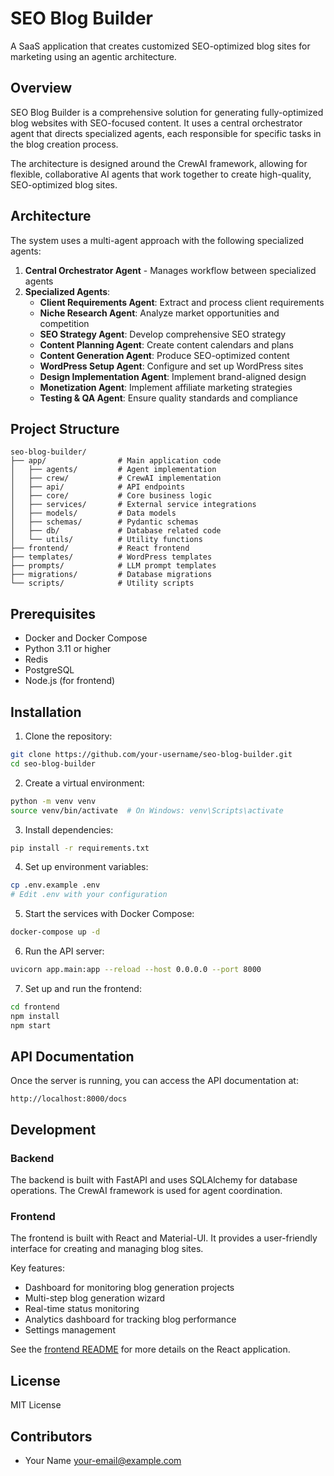 # SEO Blog Builder

A SaaS application that creates customized SEO-optimized blog sites for marketing using an agentic architecture.

## Overview

SEO Blog Builder is a comprehensive solution for generating fully-optimized blog websites with SEO-focused content. It uses a central orchestrator agent that directs specialized agents, each responsible for specific tasks in the blog creation process.

The architecture is designed around the CrewAI framework, allowing for flexible, collaborative AI agents that work together to create high-quality, SEO-optimized blog sites.

## Architecture

The system uses a multi-agent approach with the following specialized agents:

1. **Central Orchestrator Agent** - Manages workflow between specialized agents
2. **Specialized Agents**:
   - **Client Requirements Agent**: Extract and process client requirements
   - **Niche Research Agent**: Analyze market opportunities and competition
   - **SEO Strategy Agent**: Develop comprehensive SEO strategy
   - **Content Planning Agent**: Create content calendars and plans
   - **Content Generation Agent**: Produce SEO-optimized content
   - **WordPress Setup Agent**: Configure and set up WordPress sites
   - **Design Implementation Agent**: Implement brand-aligned design
   - **Monetization Agent**: Implement affiliate marketing strategies
   - **Testing & QA Agent**: Ensure quality standards and compliance

## Project Structure

```
seo-blog-builder/
├── app/                # Main application code
│   ├── agents/         # Agent implementation
│   ├── crew/           # CrewAI implementation
│   ├── api/            # API endpoints
│   ├── core/           # Core business logic
│   ├── services/       # External service integrations
│   ├── models/         # Data models
│   ├── schemas/        # Pydantic schemas
│   ├── db/             # Database related code
│   └── utils/          # Utility functions
├── frontend/           # React frontend
├── templates/          # WordPress templates
├── prompts/            # LLM prompt templates
├── migrations/         # Database migrations
└── scripts/            # Utility scripts
```

## Prerequisites

- Docker and Docker Compose
- Python 3.11 or higher
- Redis
- PostgreSQL
- Node.js (for frontend)

## Installation

1. Clone the repository:
```bash
git clone https://github.com/your-username/seo-blog-builder.git
cd seo-blog-builder
```

2. Create a virtual environment:
```bash
python -m venv venv
source venv/bin/activate  # On Windows: venv\Scripts\activate
```

3. Install dependencies:
```bash
pip install -r requirements.txt
```

4. Set up environment variables:
```bash
cp .env.example .env
# Edit .env with your configuration
```

5. Start the services with Docker Compose:
```bash
docker-compose up -d
```

6. Run the API server:
```bash
uvicorn app.main:app --reload --host 0.0.0.0 --port 8000
```

7. Set up and run the frontend:
```bash
cd frontend
npm install
npm start
```

## API Documentation

Once the server is running, you can access the API documentation at:
```
http://localhost:8000/docs
```

## Development

### Backend

The backend is built with FastAPI and uses SQLAlchemy for database operations. The CrewAI framework is used for agent coordination.

### Frontend

The frontend is built with React and Material-UI. It provides a user-friendly interface for creating and managing blog sites.

Key features:
- Dashboard for monitoring blog generation projects
- Multi-step blog generation wizard
- Real-time status monitoring
- Analytics dashboard for tracking blog performance
- Settings management

See the [frontend README](./frontend/README.md) for more details on the React application.

## License

MIT License

## Contributors

- Your Name <your-email@example.com>
